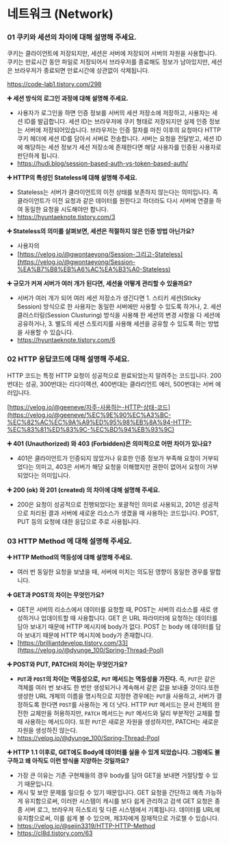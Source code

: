 # 네트워크 (Network)

### **01 쿠키와 세션의 차이에 대해 설명해 주세요.**

쿠키는 클라이언트에 저장되지만, 세션은 서버에 저장되어 서버의 자원을 사용합니다. 쿠키는 만료시간 동안 파일로 저장되어서 브라우저를 종료해도 정보가 남아있지만, 세션은 브라우저가 종료되면 만료시간에 상관없이 삭제됩니다.

https://code-lab1.tistory.com/298

**➕ 세션 방식의 로그인 과정에 대해 설명해 주세요.**

- 사용자가 로그인을 하면 인증 정보를 서버의 세션 저장소에 저장하고, 사용자는 세션 ID를 발급합니다. 세션 ID는 브라우저에 쿠키 형태로 저장되지만 실제 인증 정보는 서버에 저장되어있습니다. 브라우저는 인증 절차를 마친 이후의 요청마다 HTTP 쿠키 헤더에 세션 ID를 담아서 서버로 전송합니다. 서버는 요청을 전달받고, 세션 ID에 해당하는 세션 정보가 세션 저장소에 존재한다면 해당 사용자를 인증된 사용자로 판단하게 됩니다.
- https://hudi.blog/session-based-auth-vs-token-based-auth/

**➕ HTTP의 특성인 Stateless에 대해 설명해 주세요.**

- Stateless는 서버가 클라이언트의 이전 상태를 보존하지 않는다는 의미입니다. 즉 클라이언트가 이전 요청과 같은 데이터를 원한다고 하더라도 다시 서버에 연결을 하여 동일한 요청을 시도해야만 합니다.
- https://hyuntaeknote.tistory.com/3

**➕ Stateless의 의미를 살펴보면, 세션은 적절하지 않은 인증 방법 아닌가요?**

- 사용자의
- [https://velog.io/@gwontaeyong/Session-그리고-Stateless](https://velog.io/@gwontaeyong/Session-%EA%B7%B8%EB%A6%AC%EA%B3%A0-Stateless)

**➕ 규모가 커져 서버가 여러 개가 된다면, 세션을 어떻게 관리할 수 있을까요?**

- 서버가 여러 개가 되어 여러 세션 저장소가 생긴다면 1. 스티키 세션(Sticky Session) 방식으로 한 사용자는 동일한 서버에만 사용할 수 있도록 하거나, 2. 세션 클러스터링(Session Clusturing) 방식을 사용해 한 세션의 변경 사항을 다 세션에 공유하거나, 3. 별도의 세션 스토리지를 사용해 세션을 공유할 수 있도록 하는 방법을 사용할 수 있습니다.
- https://hyuntaeknote.tistory.com/6

### **02 HTTP 응답코드에 대해 설명해 주세요.**

HTTP 코드는 특정 HTTP 요청이 성공적으로 완료되었는지 알려주는 코드입니다. 200번대는 성공, 300번대는 리다이렉션, 400번대는 클라리언트 에러, 500번대는 서버 에러입니다.

[https://velog.io/@geeneve/자주-사용하는-HTTP-상태-코드](https://velog.io/@geeneve/%EC%9E%90%EC%A3%BC-%EC%82%AC%EC%9A%A9%ED%95%98%EB%8A%94-HTTP-%EC%83%81%ED%83%9C-%EC%BD%94%EB%93%9C)

**➕ 401 (Unauthorized) 와 403 (Forbidden)은 의미적으로 어떤 차이가 있나요?**

- 401은 클라이언트가 인증되지 않았거나 유효한 인증 정보가 부족해 요청이 거부되었다는 의미고, 403은 서버가 해당 요청을 이해했지만 권한이 없어서 요청이 거부되었다는 의미입니다.

**➕ 200 (ok) 와 201 (created) 의 차이에 대해 설명해 주세요.**

- 200은 요청이 성공적으로 진행되었다는 포괄적인 의미로 사용되고, 201은 성공적으로 처리된 결과 서버에 새로운 리소스가 생겼을 때 사용하는 코드입니다. POST, PUT 등의 요청에 대한 응답으로 주로 사용됩니다.

### **03 HTTP Method 에 대해 설명해 주세요.**

**➕ HTTP Method의 멱등성에 대해 설명해 주세요.**

- 여러 번 동일한 요청을 보냈을 때, 서버에 미치는 의도된 영향이 동일한 경우를 말합니다.

**➕ GET과 POST의 차이는 무엇인가요?**

- GET은 서버의 리소스에서 데이터를 요청할 때, POST는 서버의 리소스를 새로 생성하거나 업데이트할 때 사용합니다. GET 은 URL 파라미터에 요청하는 데이터를 담아 보내기 때문에 HTTP 메시지에 body가 없다. POST 는 body 에 데이터를 담아 보내기 때문에 HTTP 메시지에 body가 존재합니다.
- [https://brilliantdevelop.tistory.com/33](https://velog.io/@dyunge_100/Spring-Thread-Pool)

**➕ POST와 PUT, PATCH의 차이는 무엇인가요?**

- **`PUT`과 `POST`의 차이는 멱등성으로, `PUT` 메서드는 멱등성을 가진다.** 즉, `PUT`은 같은 객체를 여러 번 보내도 한 번만 생성되거나 계속해서 같은 값을 보내줄 것이다.또한 생성한 URL 개체의 이름을 명시적으로 지정한 경우에는 `PUT`을 사용하고, 서버가 결정하도록 한다면 `POST`를 사용하는 게 더 낫다. HTTP `PUT` 메서드는 문서 전체의 완전한 교체만을 허용하지만, `PATCH` 메서드는 `PUT` 메서드와 달리 부분적인 교체를 할 때 사용하는 메서드이다. 또한 `PUT`은 새로운 자원을 생성하지만, PATCH는 새로운 자원을 생성하진 않는다.
- https://velog.io/@dyunge_100/Spring-Thread-Pool

**➕ HTTP 1.1 이후로, GET에도 Body에 데이터를 실을 수 있게 되었습니다. 그럼에도 불구하고 왜 아직도 이런 방식을 지양하는 것일까요?**

- 가장 큰 이유는 기존 구현체들의 경우 body를 담아 GET을 보내면 거절당할 수 있기 때문입니다.
- 캐시 및 보안 문제를 일으킬 수 있기 때문입니다. GET 요청을 간단하고 예측 가능하게 유지함으로써, 이러한 시스템이 캐시를 보다 쉽게 관리하고 검색 GET 요청은 종종 서버 로그, 브라우저 히스토리 및 다른 시스템에서 기록됩니다. 데이터를 URL에 유지함으로써, 이를 쉽게 볼 수 있으며, 제3자에게 잠재적으로 가로챌 수 있습니다.
- https://velog.io/@sejin3319/HTTP-HTTP-Method
- https://cl8d.tistory.com/63
